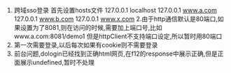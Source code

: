 1. 跨域sso登录
   首先设置hosts文件
   127.0.0.1 localhost
   127.0.0.1 www.a.com
   127.0.0.1 www.b.com
   127.0.0.1 www.x.com
2.由于http通信默认是80端口,如果设置为了8081,则在访问的时候,需要加上端口号,比如www.a.com:8081/demo1
    但是httpClient不支持端口设定,所以暂时用80端口
3. 第一次需要登录,以后每次如果有cookie则不需要登录
4. 前台问题,dologin已经找到正确html网页,在f12的response中展示正确,但是正面展示undefined,暂时不处理
